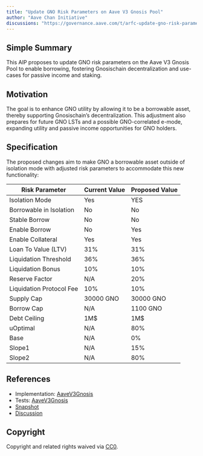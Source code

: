 ```yaml
---
title: "Update GNO Risk Parameters on Aave V3 Gnosis Pool"
author: "Aave Chan Initiative"
discussions: "https://governance.aave.com/t/arfc-update-gno-risk-parameters-on-aave-v3-gnosis-pool/15613"
---
```


## Simple Summary

This AIP proposes to update GNO risk parameters on the Aave V3 Gnosis Pool to enable borrowing, fostering Gnosischain decentralization and use-cases for passive income and staking.

## Motivation

The goal is to enhance GNO utility by allowing it to be a borrowable asset, thereby supporting Gnosischain’s decentralization. This adjustment also prepares for future GNO LSTs and a possible GNO-correlated e-mode, expanding utility and passive income opportunities for GNO holders.

## Specification

The proposed changes aim to make GNO a borrowable asset outside of isolation mode with adjusted risk parameters to accommodate this new functionality:

| Risk Parameter           | Current Value | Proposed Value |
| ------------------------ | ------------- | -------------- |
| Isolation Mode           | Yes           | YES            |
| Borrowable in Isolation  | No            | No             |
| Stable Borrow            | No            | No             |
| Enable Borrow            | No            | Yes            |
| Enable Collateral        | Yes           | Yes            |
| Loan To Value (LTV)      | 31%           | 31%            |
| Liquidation Threshold    | 36%           | 36%            |
| Liquidation Bonus        | 10%           | 10%            |
| Reserve Factor           | N/A           | 20%            |
| Liquidation Protocol Fee | 10%           | 10%            |
| Supply Cap               | 30000 GNO     | 30000 GNO      |
| Borrow Cap               | N/A           | 1100 GNO       |
| Debt Ceiling             | 1M$           | 1M$            |
| uOptimal                 | N/A           | 80%            |
| Base                     | N/A           | 0%             |
| Slope1                   | N/A           | 15%            |
| Slope2                   | N/A           | 80%            |

## References

- Implementation: [AaveV3Gnosis](https://github.com/bgd-labs/aave-proposals-v3/blob/main/src/20231213_AaveV3Gnosis_UpdateGNORiskParametersOnAaveV3GnosisPool/AaveV3Gnosis_UpdateGNORiskParametersOnAaveV3GnosisPool_20231213.sol)
- Tests: [AaveV3Gnosis](https://github.com/bgd-labs/aave-proposals-v3/blob/main/src/20231213_AaveV3Gnosis_UpdateGNORiskParametersOnAaveV3GnosisPool/AaveV3Gnosis_UpdateGNORiskParametersOnAaveV3GnosisPool_20231213.t.sol)
- [Snapshot](https://snapshot.org/#/aave.eth/proposal/0xe35faf498e25ff6a0620b8395c4653b05fe98cb0ccaacb62da140e53097f9ac0)
- [Discussion](https://governance.aave.com/t/arfc-update-gno-risk-parameters-on-aave-v3-gnosis-pool/15613)

## Copyright

Copyright and related rights waived via [CC0](https://creativecommons.org/publicdomain/zero/1.0/).
